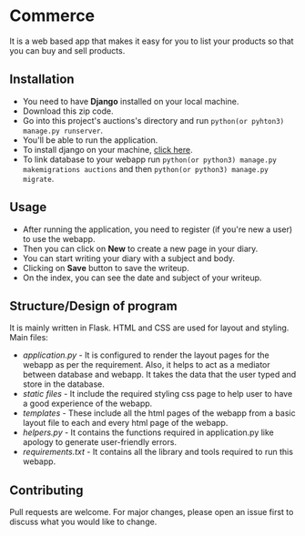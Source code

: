 # Commerce
It is a web based app that makes it easy for you to list your products so that you can buy and sell products.

## Installation
- You need to have **Django** installed on your local machine.
- Download this zip code.
- Go into this project's auctions's directory and run `python(or pyhton3) manage.py runserver`.
- You'll be able to run the application.
- To install django on your machine, [click here](https://docs.djangoproject.com/en/3.2/topics/install/).
- To link database to your webapp run `python(or python3) manage.py makemigrations auctions` and then `python(or python3) manage.py migrate`.

## Usage
- After running the application, you need to register (if you're new a user) to use the webapp.
- Then you can click on **New** to create a new page in your diary.
- You can start writing your diary with a subject and body.
- Clicking on **Save** button to save the writeup.
- On the index, you can see the date and subject of your writeup.

## Structure/Design of program
It is mainly written in Flask. HTML and CSS are used for layout and styling.
<br>
Main files:
<br>
* *application.py* - It is configured to render the layout pages for the webapp as per the requirement. Also, it helps to act as a mediator between database and webapp. It takes the data that the user typed and store in the database.
* *static files* - It include the required styling css page to help user to have a good experience of the webapp.
* *templates* - These include all the html pages of the webapp from a basic layout file to each and every html page of the webapp.
* *helpers.py* - It contains the functions required in application.py like apology to generate user-friendly errors.
* *requirements.txt* - It contains all the library and tools required to run this webapp.

## Contributing
Pull requests are welcome. For major changes, please open an issue first to discuss what you would like to change.
